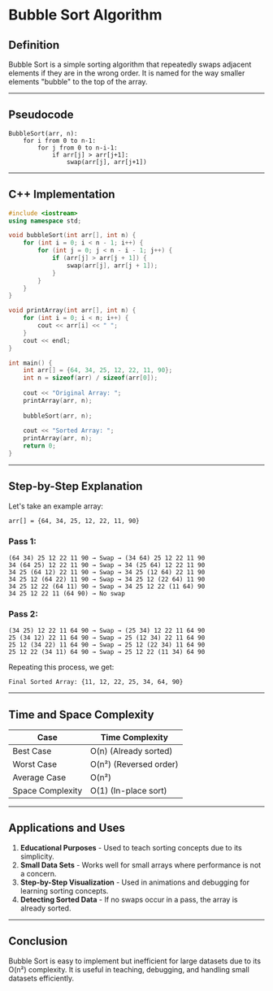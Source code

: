 # Bubble Sort Algorithm

## Definition
Bubble Sort is a simple sorting algorithm that repeatedly swaps adjacent elements if they are in the wrong order. It is named for the way smaller elements "bubble" to the top of the array.

---

## Pseudocode
```plaintext
BubbleSort(arr, n):
    for i from 0 to n-1:
        for j from 0 to n-i-1:
            if arr[j] > arr[j+1]:
                swap(arr[j], arr[j+1])
```

---

## C++ Implementation
```cpp
#include <iostream>
using namespace std;

void bubbleSort(int arr[], int n) {
    for (int i = 0; i < n - 1; i++) {
        for (int j = 0; j < n - i - 1; j++) {
            if (arr[j] > arr[j + 1]) {
                swap(arr[j], arr[j + 1]);
            }
        }
    }
}

void printArray(int arr[], int n) {
    for (int i = 0; i < n; i++) {
        cout << arr[i] << " ";
    }
    cout << endl;
}

int main() {
    int arr[] = {64, 34, 25, 12, 22, 11, 90};
    int n = sizeof(arr) / sizeof(arr[0]);
    
    cout << "Original Array: ";
    printArray(arr, n);
    
    bubbleSort(arr, n);
    
    cout << "Sorted Array: ";
    printArray(arr, n);
    return 0;
}
```

---

## Step-by-Step Explanation
Let's take an example array:
```plaintext
arr[] = {64, 34, 25, 12, 22, 11, 90}
```
### **Pass 1:**
```plaintext
(64 34) 25 12 22 11 90 → Swap → (34 64) 25 12 22 11 90
34 (64 25) 12 22 11 90 → Swap → 34 (25 64) 12 22 11 90
34 25 (64 12) 22 11 90 → Swap → 34 25 (12 64) 22 11 90
34 25 12 (64 22) 11 90 → Swap → 34 25 12 (22 64) 11 90
34 25 12 22 (64 11) 90 → Swap → 34 25 12 22 (11 64) 90
34 25 12 22 11 (64 90) → No swap
```
### **Pass 2:**
```plaintext
(34 25) 12 22 11 64 90 → Swap → (25 34) 12 22 11 64 90
25 (34 12) 22 11 64 90 → Swap → 25 (12 34) 22 11 64 90
25 12 (34 22) 11 64 90 → Swap → 25 12 (22 34) 11 64 90
25 12 22 (34 11) 64 90 → Swap → 25 12 22 (11 34) 64 90
```
Repeating this process, we get:
```plaintext
Final Sorted Array: {11, 12, 22, 25, 34, 64, 90}
```

---

## Time and Space Complexity
| Case       | Time Complexity |
|------------|----------------|
| Best Case  | O(n) (Already sorted) |
| Worst Case | O(n²) (Reversed order) |
| Average Case | O(n²) |
| Space Complexity | O(1) (In-place sort) |

---

## Applications and Uses
1. **Educational Purposes** - Used to teach sorting concepts due to its simplicity.
2. **Small Data Sets** - Works well for small arrays where performance is not a concern.
3. **Step-by-Step Visualization** - Used in animations and debugging for learning sorting concepts.
4. **Detecting Sorted Data** - If no swaps occur in a pass, the array is already sorted.

---

## Conclusion
Bubble Sort is easy to implement but inefficient for large datasets due to its O(n²) complexity. It is useful in teaching, debugging, and handling small datasets efficiently.
